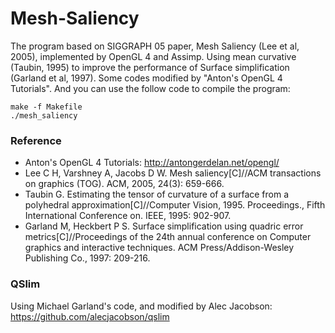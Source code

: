 Mesh-Saliency
=======================================
The program based on SIGGRAPH 05 paper, Mesh Saliency (Lee et al, 2005), implemented by OpenGL 4 and Assimp. Using mean curvative (Taubin, 1995) to improve the performance of Surface simplification (Garland et al, 1997). Some codes modified by "Anton's OpenGL 4 Tutorials". And you can use the follow code to compile the program:
```
make -f Makefile
./mesh_saliency
```

### Reference
- Anton's OpenGL 4 Tutorials: <http://antongerdelan.net/opengl/>
- Lee C H, Varshney A, Jacobs D W. Mesh saliency[C]//ACM transactions on graphics (TOG). ACM, 2005, 24(3): 659-666.
- Taubin G. Estimating the tensor of curvature of a surface from a polyhedral approximation[C]//Computer Vision, 1995. Proceedings., Fifth International Conference on. IEEE, 1995: 902-907.
- Garland M, Heckbert P S. Surface simplification using quadric error metrics[C]//Proceedings of the 24th annual conference on Computer graphics and interactive techniques. ACM Press/Addison-Wesley Publishing Co., 1997: 209-216.

### QSlim
Using Michael Garland's code, and modified by Alec Jacobson:
<https://github.com/alecjacobson/qslim>
